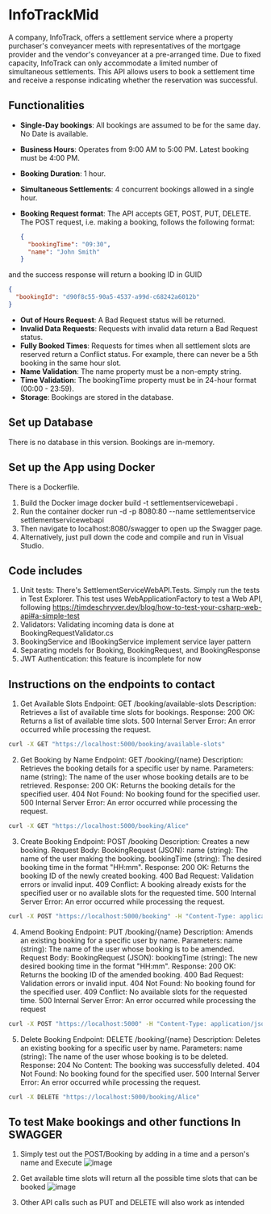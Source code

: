 # InfoTrackMid

A company, InfoTrack, offers a settlement service where a property purchaser's conveyancer meets with representatives of the mortgage provider and the vendor's conveyancer at a pre-arranged time. Due to fixed capacity, InfoTrack can only accommodate a limited number of simultaneous settlements. This API allows users to book a settlement time and receive a response indicating whether the reservation was successful.

## Functionalities
- **Single-Day bookings**: All bookings are assumed to be for the same day. No Date is available.
- **Business Hours**: Operates from 9:00 AM to 5:00 PM. Latest booking must be 4:00 PM.
- **Booking Duration**: 1 hour.
- **Simultaneous Settlements**: 4 concurrent bookings allowed in a single hour.
- **Booking Request format**: The API accepts GET, POST, PUT, DELETE. The POST request, i.e. making a booking, follows the following format:

  ```json
  {
    "bookingTime": "09:30",
    "name": "John Smith"
  }
  ```

and the success response will return a booking ID in GUID
  ```json
  {
    "bookingId": "d90f8c55-90a5-4537-a99d-c68242a6012b"
  }
  ```

- **Out of Hours Request**: A Bad Request status will be returned.
- **Invalid Data Requests**: Requests with invalid data return a Bad Request status.
- **Fully Booked Times**: Requests for times when all settlement slots are reserved return a Conflict status. For example, there can never be a 5th booking in the same hour slot.
- **Name Validation**: The name property must be a non-empty string.
- **Time Validation**: The bookingTime property must be in 24-hour format (00:00 - 23:59).
- **Storage**: Bookings are stored in the database.

## Set up Database
There is no database in this version. Bookings are in-memory.

## Set up the App using Docker
There is a Dockerfile.
1. Build the Docker image
   docker build -t settlementservicewebapi .
2. Run the container
   docker run -d -p 8080:80 --name settlementservice settlementservicewebapi
3. Then navigate to localhost:8080/swagger to open up the Swagger page.
4. Alternatively, just pull down the code and compile and run in Visual Studio.

## Code includes
1. Unit tests:
   There's SettlementServiceWebAPI.Tests. Simply run the tests in Test Explorer.
   This test uses WebApplicationFactory to test a Web API, following https://timdeschryver.dev/blog/how-to-test-your-csharp-web-api#a-simple-test
3. Validators:
   Validating incoming data is done at BookingRequestValidator.cs
4. BookingService and IBookingService implement service layer pattern
5. Separating models for Booking, BookingRequest, and BookingResponse
6. JWT Authentication: this feature is incomplete for now

## Instructions on the endpoints to contact
1. Get Available Slots
Endpoint: GET /booking/available-slots
Description: Retrieves a list of available time slots for bookings.
Response:
200 OK: Returns a list of available time slots.
500 Internal Server Error: An error occurred while processing the request.
```bash
curl -X GET "https://localhost:5000/booking/available-slots"
```

2. Get Booking by Name
Endpoint: GET /booking/{name}
Description: Retrieves the booking details for a specific user by name.
Parameters:
name (string): The name of the user whose booking details are to be retrieved.
Response:
200 OK: Returns the booking details for the specified user.
404 Not Found: No booking found for the specified user.
500 Internal Server Error: An error occurred while processing the request.
 ```bash
curl -X GET "https://localhost:5000/booking/Alice"
```

3. Create Booking
Endpoint: POST /booking
Description: Creates a new booking.
Request Body:
BookingRequest (JSON):
name (string): The name of the user making the booking.
bookingTime (string): The desired booking time in the format "HH:mm".
Response:
200 OK: Returns the booking ID of the newly created booking.
400 Bad Request: Validation errors or invalid input.
409 Conflict: A booking already exists for the specified user or no available slots for the requested time.
500 Internal Server Error: An error occurred while processing the request.
 ```bash
curl -X POST "https://localhost:5000/booking" -H "Content-Type: application/json" -d '{"name": "Alice", "bookingTime": "09:00"}'
```

4. Amend Booking
Endpoint: PUT /booking/{name}
Description: Amends an existing booking for a specific user by name.
Parameters:
name (string): The name of the user whose booking is to be amended.
Request Body:
BookingRequest (JSON):
bookingTime (string): The new desired booking time in the format "HH:mm".
Response:
200 OK: Returns the booking ID of the amended booking.
400 Bad Request: Validation errors or invalid input.
404 Not Found: No booking found for the specified user.
409 Conflict: No available slots for the requested time.
500 Internal Server Error: An error occurred while processing the request
```bash
curl -X POST "https://localhost:5000" -H "Content-Type: application/json" -d '{"name": "Alice", "bookingTime": "09:00"}'
```

5. Delete Booking
Endpoint: DELETE /booking/{name}
Description: Deletes an existing booking for a specific user by name.
Parameters:
name (string): The name of the user whose booking is to be deleted.
Response:
204 No Content: The booking was successfully deleted.
404 Not Found: No booking found for the specified user.
500 Internal Server Error: An error occurred while processing the request.
```bash
curl -X DELETE "https://localhost:5000/booking/Alice"
```

## To test Make bookings and other functions In SWAGGER
1. Simply test out the POST/Booking by adding in a time and a person's name and Execute
![image](https://github.com/user-attachments/assets/66f8126f-63ed-411d-a6ab-b44df47d270e)

2. Get available time slots will return all the possible time slots that can be booked
![image](https://github.com/user-attachments/assets/23ecbb19-e25e-4e5e-a6b8-c362ca89acdc)

3. Other API calls such as PUT and DELETE will also work as intended


